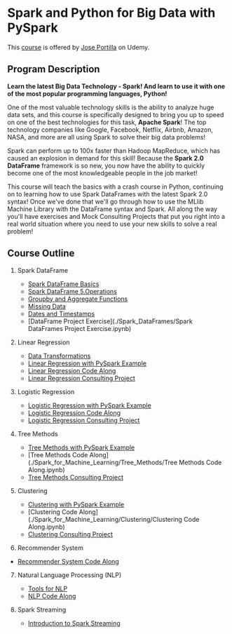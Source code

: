 # Spark and Python for Big Data with PySpark
This [course](https://www.udemy.com/spark-and-python-for-big-data-with-pyspark) is offered by [Jose Portilla](https://www.udemy.com/user/joseporitlla/]) on Udemy.

## Program Description

**Learn the latest Big Data Technology - Spark! And learn to use it with one of the most popular programming languages, Python!**

One of the most valuable technology skills is the ability to analyze huge data sets, and this course is specifically designed to bring you up to speed on one of the best technologies for this task, **Apache Spark**! The top technology companies like Google, Facebook, Netflix, Airbnb, Amazon, NASA, and more are all using Spark to solve their big data problems!

Spark can perform up to 100x faster than Hadoop MapReduce, which has caused an explosion in demand for this skill! Because the **Spark 2.0 DataFrame** framework is so new, you now have the ability to quickly become one of the most knowledgeable people in the job market!

This course will teach the basics with a crash course in Python, continuing on to learning how to use Spark DataFrames with the latest Spark 2.0 syntax! Once we've done that we'll go through how to use the MLlib Machine Library with the DataFrame syntax and Spark. All along the way you'll have exercises and Mock Consulting Projects that put you right into a real world situation where you need to use your new skills to solve a real problem!


## Course Outline
1. Spark DataFrame
    * [Spark DataFrame Basics](./Spark_DataFrames/DataFrame_Basics.ipynb)  
    * [Spark DataFrame 5.Operations](./Spark_DataFrames/DataFrame_Basic_Operations.ipynb)
    * [Groupby and Aggregate Functions](./Spark_DataFrames/GroupBy_and_Aggregate_Functions.ipynb)
    * [Missing Data](./Spark_DataFrames/Missing_Data.ipynb)
    * [Dates and Timestamps](./Spark_DataFrames/Dates_and_Timestamps.ipynb)
    * [DataFrame Project Exercise](./Spark_DataFrames/Spark DataFrames Project Exercise.ipynb)  

2. Linear Regression
    * [Data Transformations](./Spark_for_Machine_Learning/Linear_Regression/Data_Transformations.ipynb)
    * [Linear Regression with PySpark Example](./Spark_for_Machine_Learning/Linear_Regression/Linear_Regression_Example.ipynb)
    * [Linear Regression Code Along](./Spark_for_Machine_Learning/Linear_Regression/Linear_Regression_Code_Along.ipynb)
    * [Linear Regression Consulting Project](./Spark_for_Machine_Learning/Linear_Regression/Linear_Regression_Consulting_Project.ipynb)

3. Logistic Regression
    * [Logistic Regression with PySpark Example](./Spark_for_Machine_Learning/Logistic_Regression/Logistic_Regression_Example.ipynb)
    * [Logistic Regression Code Along](./Spark_for_Machine_Learning/Logistic_Regression/Titanic_Log_Regression_Code_Along.ipynb)
    * [Logistic Regression Consulting Project](./Spark_for_Machine_Learning/Logistic_Regression/Logistic_Regression_Consulting_Project.ipynb)

4. Tree Methods
    * [Tree Methods with PySpark Example](./Spark_for_Machine_Learning/Tree_Methods/Tree_Methods_Doc_Example.ipynb)
    * [Tree Methods Code Along](./Spark_for_Machine_Learning/Tree_Methods/Tree Methods Code Along.ipynb)
    * [Tree Methods Consulting Project](./Spark_for_Machine_Learning/Tree_Methods/Tree_Methods_Consulting_Project.ipynb)

5. Clustering
    * [Clustering with PySpark Example](./Spark_for_Machine_Learning/Clustering/Clustering_Code_Example.ipynb)
    * [Clustering Code Along](./Spark_for_Machine_Learning/Clustering/Clustering Code Along.ipynb)
    * [Clustering Consulting Project](./Spark_for_Machine_Learning/Clustering/Clustering_Consulting_Project.ipynb)

6. Recommender System  
  * [Recommender System Code Along](./Spark_for_Machine_Learning/Recommender_Systems/Recommender_Code_Along.ipynb)

7. Natural Language Processing (NLP)
    * [Tools for NLP](./Spark_for_Machine_Learning/Natural_Language_Processing/Tools_for_NLP.ipynb)
    * [NLP Code Along](./Spark_for_Machine_Learning/Natural_Language_Processing/NLP_Code_Along.ipynb)

8. Spark Streaming
    * [Introduction to Spark Streaming](./Spark_Streaming/Introduction_to_Spark_Streaming.ipynb.ipynb)     
